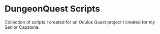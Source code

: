 # DungeonQuest Scripts

Collection of scripts I created for an Oculus Quest project I created for my Senior Capstone.
